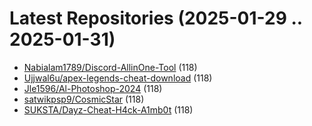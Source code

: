 # Latest Repositories (2025-01-29 .. 2025-01-31)

- [Nabialam1789/Discord-AllinOne-Tool](https://github.com/Nabialam1789/Discord-AllinOne-Tool) (118)
- [Ujjwal6u/apex-legends-cheat-download](https://github.com/Ujjwal6u/apex-legends-cheat-download) (118)
- [Jle1596/Al-Photoshop-2024](https://github.com/Jle1596/Al-Photoshop-2024) (118)
- [satwikpsp9/CosmicStar](https://github.com/satwikpsp9/CosmicStar) (118)
- [SUKSTA/Dayz-Cheat-H4ck-A1mb0t](https://github.com/SUKSTA/Dayz-Cheat-H4ck-A1mb0t) (118)
